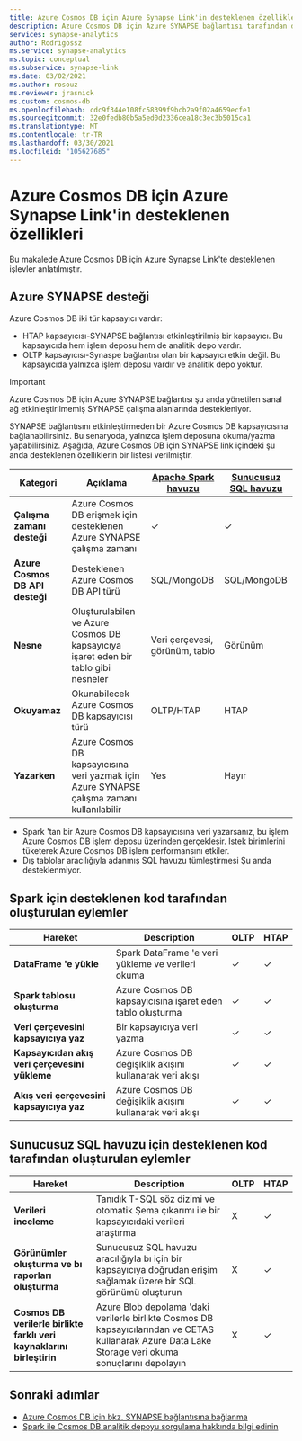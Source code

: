 ```yaml
---
title: Azure Cosmos DB için Azure Synapse Link'in desteklenen özellikleri
description: Azure Cosmos DB için Azure SYNAPSE bağlantısı tarafından desteklenen eylemlerin güncel listesini anlayın
services: synapse-analytics
author: Rodrigossz
ms.service: synapse-analytics
ms.topic: conceptual
ms.subservice: synapse-link
ms.date: 03/02/2021
ms.author: rosouz
ms.reviewer: jrasnick
ms.custom: cosmos-db
ms.openlocfilehash: cdc9f344e108fc58399f9bcb2a9f02a4659ecfe1
ms.sourcegitcommit: 32e0fedb80b5a5ed0d2336cea18c3ec3b5015ca1
ms.translationtype: MT
ms.contentlocale: tr-TR
ms.lasthandoff: 03/30/2021
ms.locfileid: "105627685"
---
```

# <a name="azure-synapse-link-for-azure-cosmos-db-supported-features"></a>Azure Cosmos DB için Azure Synapse Link'in desteklenen özellikleri

Bu makalede Azure Cosmos DB için Azure Synapse Link'te desteklenen işlevler anlatılmıştır.

## <a name="azure-synapse-support"></a>Azure SYNAPSE desteği

Azure Cosmos DB iki tür kapsayıcı vardır:
* HTAP kapsayıcısı-SYNAPSE bağlantısı etkinleştirilmiş bir kapsayıcı. Bu kapsayıcıda hem işlem deposu hem de analitik depo vardır. 
* OLTP kapsayıcısı-Synaspe bağlantısı olan bir kapsayıcı etkin değil. Bu kapsayıcıda yalnızca işlem deposu vardır ve analitik depo yoktur.

> [!IMPORTANT]
> Azure Cosmos DB için Azure SYNAPSE bağlantısı şu anda yönetilen sanal ağ etkinleştirilmemiş SYNAPSE çalışma alanlarında destekleniyor. 

SYNAPSE bağlantısını etkinleştirmeden bir Azure Cosmos DB kapsayıcısına bağlanabilirsiniz. Bu senaryoda, yalnızca işlem deposuna okuma/yazma yapabilirsiniz. Aşağıda, Azure Cosmos DB için SYNAPSE link içindeki şu anda desteklenen özelliklerin bir listesi verilmiştir. 

| Kategori              | Açıklama |[Apache Spark havuzu](../sql/on-demand-workspace-overview.md) | [Sunucusuz SQL havuzu](../sql/on-demand-workspace-overview.md) |
| -------------------- | ----------------------------------------------------------- |----------------------------------------------------------- | ----------------------------------------------------------- |
| **Çalışma zamanı desteği** |Azure Cosmos DB erişmek için desteklenen Azure SYNAPSE çalışma zamanı| ✓ | ✓ |
| **Azure Cosmos DB API desteği** | Desteklenen Azure Cosmos DB API türü | SQL/MongoDB | SQL/MongoDB |
| **Nesne**  |Oluşturulabilen ve Azure Cosmos DB kapsayıcıya işaret eden bir tablo gibi nesneler| Veri çerçevesi, görünüm, tablo | Görünüm |
| **Okuyamaz**    | Okunabilecek Azure Cosmos DB kapsayıcısı türü | OLTP/HTAP | HTAP  |
| **Yazarken**   | Azure Cosmos DB kapsayıcısına veri yazmak için Azure SYNAPSE çalışma zamanı kullanılabilir | Yes | Hayır |

* Spark 'tan bir Azure Cosmos DB kapsayıcısına veri yazarsanız, bu işlem Azure Cosmos DB işlem deposu üzerinden gerçekleşir. Istek birimlerini tüketerek Azure Cosmos DB işlem performansını etkiler.
* Dış tablolar aracılığıyla adanmış SQL havuzu tümleştirmesi Şu anda desteklenmiyor.
 
## <a name="supported-code-generated-actions-for-spark"></a>Spark için desteklenen kod tarafından oluşturulan eylemler

| Hareket              | Description |OLTP |HTAP  |
| -------------------- | ----------------------------------------------------------- |----------------------------------------------------------- |----------------------------------------------------------- |
| **DataFrame 'e yükle** |Spark DataFrame 'e veri yükleme ve verileri okuma |✓| ✓ |
| **Spark tablosu oluşturma** |Azure Cosmos DB kapsayıcısına işaret eden tablo oluşturma|✓| ✓ |
| **Veri çerçevesini kapsayıcıya yaz** |Bir kapsayıcıya veri yazma|✓| ✓ |
| **Kapsayıcıdan akış veri çerçevesini yükleme** |Azure Cosmos DB değişiklik akışını kullanarak veri akışı|✓| ✓ |
| **Akış veri çerçevesini kapsayıcıya yaz** |Azure Cosmos DB değişiklik akışını kullanarak veri akışı|✓| ✓ |

## <a name="supported-code-generated-actions-for-serverless-sql-pool"></a>Sunucusuz SQL havuzu için desteklenen kod tarafından oluşturulan eylemler

| Hareket              | Description |OLTP |HTAP |
| -------------------- | ----------------------------------------------------------- |----------------------------------------------------------- |----------------------------------------------------------- |
| **Verileri inceleme** |Tanıdık T-SQL söz dizimi ve otomatik Şema çıkarımı ile bir kapsayıcıdaki verileri araştırma|X| ✓ |
| **Görünümler oluşturma ve bı raporları oluşturma** |Sunucusuz SQL havuzu aracılığıyla bı için bir kapsayıcıya doğrudan erişim sağlamak üzere bir SQL görünümü oluşturun |X| ✓ |
| **Cosmos DB verilerle birlikte farklı veri kaynaklarını birleştirin** | Azure Blob depolama 'daki verilerle birlikte Cosmos DB kapsayıcılarından ve CETAS kullanarak Azure Data Lake Storage veri okuma sonuçlarını depolayın |X| ✓ |

## <a name="next-steps"></a>Sonraki adımlar

* [Azure Cosmos DB için bkz. SYNAPSE bağlantısına bağlanma](../quickstart-connect-synapse-link-cosmos-db.md)
* [Spark ile Cosmos DB analitik depoyu sorgulama hakkında bilgi edinin](how-to-query-analytical-store-spark.md)